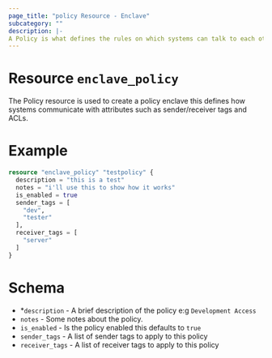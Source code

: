 ```yaml
---
page_title: "policy Resource - Enclave"
subcategory: ""
description: |-
A Policy is what defines the rules on which systems can talk to each other.
---
```


# Resource `enclave_policy`

The Policy resource is used to create a policy enclave this defines how systems communicate with attributes such as sender/receiver tags and ACLs.

# Example

```terraform
resource "enclave_policy" "testpolicy" {
  description = "this is a test"
  notes = "i'll use this to show how it works"
  is_enabled = true
  sender_tags = [
    "dev",
    "tester"
  ],
  receiver_tags = [
    "server"
  ]
}
```

# Schema
  - *`description` - A brief description of the policy e:g `Development Access`
  - `notes` - Some notes about the policy.
  - `is_enabled` - Is the policy enabled this defaults to `true`
  - `sender_tags` - A list of sender tags to apply to this policy
  - `receiver_tags` - A list of receiver tags to apply to this policy